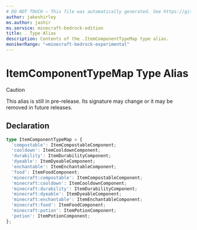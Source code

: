 ```yaml
---
# DO NOT TOUCH — This file was automatically generated. See https://github.com/mojang/minecraftapidocsgenerator to modify descriptions, examples, etc.
author: jakeshirley
ms.author: jashir
ms.service: minecraft-bedrock-edition
title: . Type Alias
description: Contents of the .ItemComponentTypeMap type alias.
monikerRange: "=minecraft-bedrock-experimental"
---
```

# ItemComponentTypeMap Type Alias

> [!CAUTION]
> This alias is still in pre-release.  Its signature may change or it may be removed in future releases.

## Declaration
```ts
type ItemComponentTypeMap = {
  'compostable': ItemCompostableComponent;
  'cooldown': ItemCooldownComponent;
  'durability': ItemDurabilityComponent;
  'dyeable': ItemDyeableComponent;
  'enchantable': ItemEnchantableComponent;
  'food': ItemFoodComponent;
  'minecraft:compostable': ItemCompostableComponent;
  'minecraft:cooldown': ItemCooldownComponent;
  'minecraft:durability': ItemDurabilityComponent;
  'minecraft:dyeable': ItemDyeableComponent;
  'minecraft:enchantable': ItemEnchantableComponent;
  'minecraft:food': ItemFoodComponent;
  'minecraft:potion': ItemPotionComponent;
  'potion': ItemPotionComponent;
};
```
